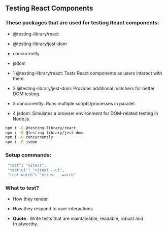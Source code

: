 ## Testing React Components

### These packages that are used for testing React components:

- @testing-library/react
- @testing-library/jest-dom
- concurrently
- jsdom

- 1 @testing-library/react: Tests React components as users interact with them.
- 2 @testing-library/jest-dom: Provides additional matchers for better DOM testing.
- 3 concurrently: Runs multiple scripts/processes in parallel.
- 4 jsdom: Simulates a browser environment for DOM-related testing in Node.js.

```bash
npm i -D @testing-library/react
npm i -D @testing-library/jest-dom
npm i -D concurrently
npm i -D jsdom
```

### Setup commands:

```bash
 "test": "vitest",
 "test:ui": "vitest --ui",
 "test:watch": "vitest --watch"
```

### What to test?

- How they render
- How they respond to user interactions

- **Quote** : Write tests that are maintainable, readable, robust and trustworthy.
